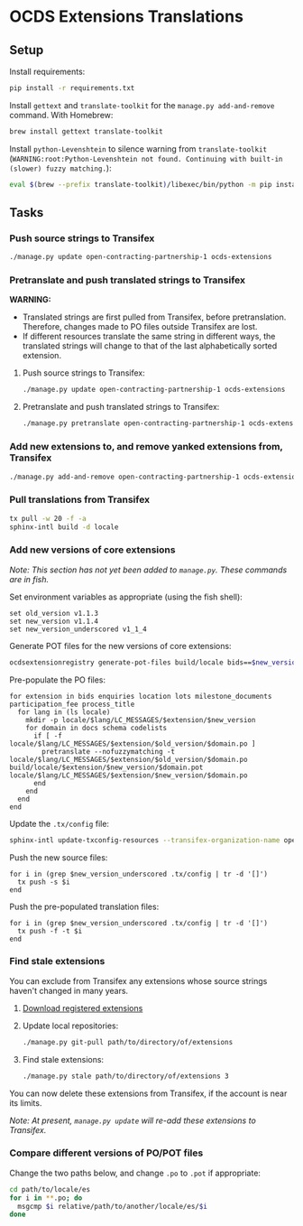 # OCDS Extensions Translations

## Setup

Install requirements:

```bash
pip install -r requirements.txt
```

Install `gettext` and `translate-toolkit` for the `manage.py add-and-remove` command. With Homebrew:

```bash
brew install gettext translate-toolkit
```

Install `python-Levenshtein` to silence warning from `translate-toolkit` (`WARNING:root:Python-Levenshtein not found. Continuing with built-in (slower) fuzzy matching.`):

```bash
eval $(brew --prefix translate-toolkit)/libexec/bin/python -m pip install python-Levenshtein
```

## Tasks

### Push source strings to Transifex

```bash
./manage.py update open-contracting-partnership-1 ocds-extensions
```

### Pretranslate and push translated strings to Transifex

**WARNING:**

-  Translated strings are first pulled from Transifex, before pretranslation. Therefore, changes made to PO files outside Transifex are lost.
-  If different resources translate the same string in different ways, the translated strings will change to that of the last alphabetically sorted extension.

1. Push source strings to Transifex:

    ```bash
    ./manage.py update open-contracting-partnership-1 ocds-extensions
    ```

1. Pretranslate and push translated strings to Transifex:

    ```bash
    ./manage.py pretranslate open-contracting-partnership-1 ocds-extensions
    ```

### Add new extensions to, and remove yanked extensions from, Transifex

```bash
./manage.py add-and-remove open-contracting-partnership-1 ocds-extensions
```

### Pull translations from Transifex

```bash
tx pull -w 20 -f -a
sphinx-intl build -d locale
```

### Add new versions of core extensions

*Note: This section has not yet been added to `manage.py`. These commands are in fish.*

Set environment variables as appropriate (using the fish shell):

```fish
set old_version v1.1.3
set new_version v1.1.4
set new_version_underscored v1_1_4
```

Generate POT files for the new versions of core extensions:

```bash
ocdsextensionregistry generate-pot-files build/locale bids==$new_version enquiries==$new_version location==$new_version lots==$new_version milestone_documents==$new_version participation_fee==$new_version process_title==$new_version
```

Pre-populate the PO files:

```fish
for extension in bids enquiries location lots milestone_documents participation_fee process_title
  for lang in (ls locale)
    mkdir -p locale/$lang/LC_MESSAGES/$extension/$new_version
    for domain in docs schema codelists
      if [ -f locale/$lang/LC_MESSAGES/$extension/$old_version/$domain.po ]
        pretranslate --nofuzzymatching -t locale/$lang/LC_MESSAGES/$extension/$old_version/$domain.po build/locale/$extension/$new_version/$domain.pot locale/$lang/LC_MESSAGES/$extension/$new_version/$domain.po
      end
    end
  end
end
```

Update the `.tx/config` file:

```bash
sphinx-intl update-txconfig-resources --transifex-organization-name open-contracting-partnership-1 --transifex-project-name ocds-extensions --pot-dir build/locale --locale-dir locale 
```

Push the new source files:

```fish
for i in (grep $new_version_underscored .tx/config | tr -d '[]')
  tx push -s $i
end
```

Push the pre-populated translation files:

```fish
for i in (grep $new_version_underscored .tx/config | tr -d '[]')
  tx push -f -t $i
end
```

### Find stale extensions

You can exclude from Transifex any extensions whose source strings haven't changed in many years.

1. [Download registered extensions](https://github.com/open-contracting/standard-maintenance-scripts#standard-development-tasks)

1. Update local repositories:

    ```bash
    ./manage.py git-pull path/to/directory/of/extensions
    ```

1. Find stale extensions:

    ```bash
    ./manage.py stale path/to/directory/of/extensions 3
    ```

You can now delete these extensions from Transifex, if the account is near its limits.

*Note: At present, `manage.py update` will re-add these extensions to Transifex.*

### Compare different versions of PO/POT files

Change the two paths below, and change `.po` to `.pot` if appropriate:

```bash
cd path/to/locale/es
for i in **.po; do
  msgcmp $i relative/path/to/another/locale/es/$i
done
```
